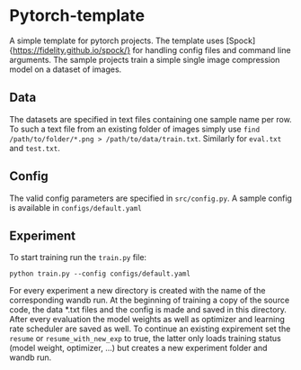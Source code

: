 # Pytorch-template

A simple template for pytorch projects. The template uses [Spock]{https://fidelity.github.io/spock/} for handling config files and command line arguments. The sample projects train a simple single image compression model on a dataset of images.

## Data

The datasets are specified in text files containing one sample name per row. To such a text file from an existing folder of images simply use `find /path/to/folder/*.png > /path/to/data/train.txt`. Similarly for `eval.txt` and `test.txt`. 

## Config

The valid config parameters are specified in `src/config.py`. A sample config is available in `configs/default.yaml`

## Experiment

To start training run the `train.py` file:

```
python train.py --config configs/default.yaml
```

For every experiment a new directory is created with the name of the corresponding wandb run. At the beginning of training a copy of the source code, the data *.txt files and the config is made and saved in this directory. After every evaluation the model weights as well as optimizer and learning rate scheduler are saved as well. To continue an existing expirement set the `resume` or `resume_with_new_exp` to true, the latter only loads training status (model weight, optimizer, ...) but creates a new experiment folder and wandb run.